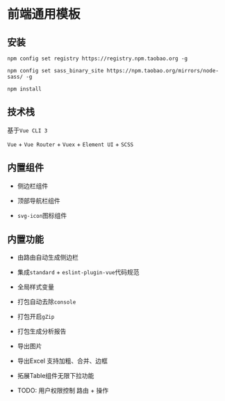 # 前端通用模板

## 安装

`npm config set registry https://registry.npm.taobao.org -g`

`npm config set sass_binary_site https://npm.taobao.org/mirrors/node-sass/ -g`

`npm install`

## 技术栈

基于`Vue CLI 3`

`Vue` + `Vue Router` + `Vuex` + `Element UI` + `SCSS`

## 内置组件

* 侧边栏组件

* 顶部导航栏组件

* `svg-icon`图标组件

## 内置功能

* 由路由自动生成侧边栏

* 集成`standard` + `eslint-plugin-vue`代码规范

* 全局样式变量

* 打包自动去除`console`

* 打包开启`gZip`

* 打包生成分析报告

* 导出图片

* 导出Excel 支持加粗、合并、边框

* 拓展Table组件无限下拉功能

* TODO: 用户权限控制 路由 + 操作
